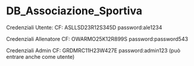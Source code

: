 # DB_Associazione_Sportiva
Credenziali Utente:
CF: ASLLSD23R12S345D  password:ale1234

Credenziali Allenatore
CF: OWARMO25K12R899S  password:password543

Credenziali Admin
CF: GRDMRC11H23W427E  password:admin123 (può entrare anche come utente)
